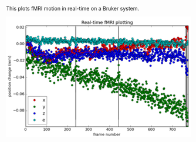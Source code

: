 This plots fMRI motion in real-time on a Bruker system.

![alt text](https://github.com/etpeterson/Bruker_fMRI_Plotting/blob/master/screenshot.png)
